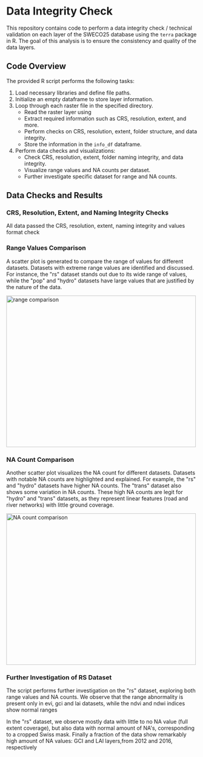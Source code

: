 # Data Integrity Check 

This repository contains code to perform a data integrity check / technical validation on each layer of the SWECO25 database using the `terra` package in R. The goal of this analysis is to ensure the consistency and quality of the data layers.

## Code Overview

The provided R script performs the following tasks:

1. Load necessary libraries and define file paths.
2. Initialize an empty dataframe to store layer information.
3. Loop through each raster file in the specified directory.
   - Read the raster layer using
   - Extract required information such as CRS, resolution, extent, and more.
   - Perform checks on CRS, resolution, extent, folder structure, and data integrity.
   - Store the information in the `info_df` dataframe.
4. Perform data checks and visualizations:
   - Check CRS, resolution, extent, folder naming integrity, and data integrity.
   - Visualize range values and NA counts per dataset.
   - Further investigate specific dataset for range and NA counts.

## Data Checks and Results

### CRS, Resolution, Extent, and Naming Integrity Checks

All data passed the CRS, resolution, extent, naming integrity and values format check

### Range Values Comparison

A scatter plot is generated to compare the range of values for different datasets. Datasets with extreme range values are identified and discussed. For instance, the "rs" dataset stands out due to its wide range of values, while the "pop" and "hydro" datasets have large values that are justified by the nature of the data.

<img src="https://github.com/NKulling/SWECO25/blob/main/database_validation/figures/scatterplot_range.jpg" alt="range comparison" width="500" height="400">


### NA Count Comparison

Another scatter plot visualizes the NA count for different datasets. Datasets with notable NA counts are highlighted and explained. For example, the "rs" and "hydro" datasets have higher NA counts. The "trans" dataset also shows some variation in NA counts. These high NA counts are legit for "hydro" and "trans" datasets, as they represent linear features (road and river networks) with little ground coverage. 

<img src="https://github.com/NKulling/SWECO25/blob/main/database_validation/figures/scatterplot_NAcount.jpg" alt="NA count comparison" width="500" height="400">

### Further Investigation of RS Dataset

The script performs further investigation on the "rs" dataset, exploring both range values and NA counts. We observe that the range abnormality is present only in evi, gci and lai datasets, while the ndvi and ndwi indices show normal ranges 

In the "rs" dataset, we observe mostly data with little to no NA value (full extent coverage), but also data with normal amount of NA's, corresponding to a cropped Swiss mask.  Finally a fraction of the data show remarkably high amount of NA values: GCI and LAI layers,from 2012 and 2016, respectively

